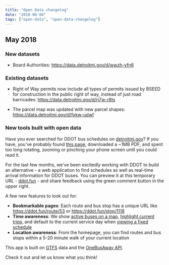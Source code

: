 ```yaml
---
title: "Open Data changelog"
date: "2018-06-04"
tags: ["open-data", "open-data-changelog"]
---
```


## May 2018

### New datasets

- Board Authorities: https://data.detroitmi.gov/d/wwzh-yfn6

### Existing datasets

- Right of Way permits now include all types of permits issued by BSEED for construction in the public right of way, instead of just road barricades: https://data.detroitmi.gov/d/rj7w-r8ts

- The parcel map was updated with new parcel shapes: https://data.detroitmi.gov/d/fxkw-udwf

### New tools built with open data

Have you ever searched for DDOT bus schedules on [detroitmi.gov](http://www.detroitmi.gov/)? If you have, you've probably found [this page](http://www.detroitmi.gov/How-Do-I/Locate-Transportation/Bus-Schedules), downloaded a ~1MB PDF, and spent too long rotating, zooming or pinching your phone screen until you could read it. 

For the last few months, we've been excitedly working with DDOT to build an alternative - a web application to find schedules as well as real-time arrival information for DDOT buses. You can preview it at this temporary URL - [ddot.fun](https://ddot.fun/) - and share feedback using the green comment button in the upper right.

A few new features to look out for:
- __Bookmarkable pages__: Each route and bus stop has a unique URL like https://ddot.fun/route/53 or https://ddot.fun/stop/1118
- __Time awareness__: We show [active buses on a map](https://ddot.fun/route/17), [highlight current trips](https://ddot.fun/stop/420/), and default to the current service day when [viewing a fixed schedule](https://ddot.fun/route/22/schedule)
- __Location awareness__: From the homepage, you can find routes and bus stops within a 5-20 minute walk of your current location

This app is built on [GTFS](https://data.detroitmi.gov/d/y62d-bvsz) data and the [OneBusAway API](http://developer.onebusaway.org/modules/onebusaway-application-modules/1.1.14/api/where/index.html).

Check it out and let us know what you think!
